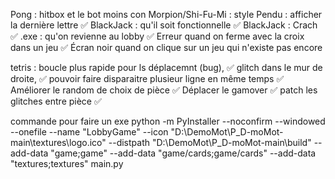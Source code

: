 Pong : hitbox et le bot moins con
Morpion/Shi-Fu-Mi : style
Pendu : afficher la dernière lettre ✅
BlackJack : qu'il soit fonctionnelle  ✅
BlackJack : Crach ✅
.exe : qu'on revienne au lobby ✅
Erreur quand on ferme avec la croix dans un jeu ✅
Écran noir quand on clique sur un jeu qui n'existe pas encore
 
tetris :
    boucle plus rapide pour ls déplacemnt (bug), ✅
    glitch dans le mur de droite, ✅
    pouvoir faire disparaitre plusieur ligne en même temps ✅
    Améliorer le random de choix de pièce ✅
    Déplacer le gamover ✅
    patch les glitches entre pièce ✅
 
commande pour faire un exe
python -m PyInstaller --noconfirm --windowed --onefile --name "LobbyGame" --icon "D:\DemoMot\P_D-moMot-main\textures\logo.ico" --distpath "D:\DemoMot\P_D-moMot-main\build" --add-data "game;game" --add-data "game/cards;game/cards" --add-data "textures;textures" main.py
 